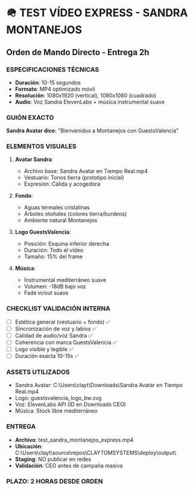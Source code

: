 # 🪖 TEST VÍDEO EXPRESS - SANDRA MONTANEJOS
## Orden de Mando Directo - Entrega 2h

### ESPECIFICACIONES TÉCNICAS
- **Duración**: 10-15 segundos
- **Formato**: MP4 optimizado móvil
- **Resolución**: 1080x1920 (vertical), 1080x1080 (cuadrado)
- **Audio**: Voz Sandra ElevenLabs + música instrumental suave

### GUIÓN EXACTO
**Sandra Avatar dice**: "Bienvenidos a Montanejos con GuestsValencia"

### ELEMENTOS VISUALES
1. **Avatar Sandra**:
   - Archivo base: Sandra Avatar en Tiempo Real.mp4
   - Vestuario: Tonos tierra (prototipo inicial)
   - Expresión: Cálida y acogedora

2. **Fondo**: 
   - Aguas termales cristalinas
   - Árboles otoñales (colores tierra/burdeos)
   - Ambiente natural Montanejos

3. **Logo GuestsValencia**:
   - Posición: Esquina inferior derecha
   - Duración: Todo el vídeo
   - Tamaño: 15% del frame

4. **Música**:
   - Instrumental mediterráneo suave
   - Volumen: -18dB bajo voz
   - Fade in/out suave

### CHECKLIST VALIDACIÓN INTERNA
- [ ] Estética general (vestuario + fondo) ✅
- [ ] Sincronización de voz y labios ✅  
- [ ] Calidad de audio/voz Sandra ✅
- [ ] Coherencia con marca GuestsValencia ✅
- [ ] Logo visible y legible ✅
- [ ] Duración exacta 10-15s ✅

### ASSETS UTILIZADOS
- Sandra Avatar: C:\Users\clayt\Downloads\Sandra Avatar en Tiempo Real.mp4
- Logo: guestsvalencia_logo_bw.svg
- Voz: ElevenLabs API (ID en Downloads CEO)
- Música: Stock libre mediterráneo

### ENTREGA
- **Archivo**: test_sandra_montanejos_express.mp4
- **Ubicación**: C:\Users\clayt\source\repos\CLAYTOMSYSTEMS\deploy\output\
- **Staging**: NO publicar en redes
- **Validación**: CEO antes de campaña masiva

### PLAZO: 2 HORAS DESDE ORDEN